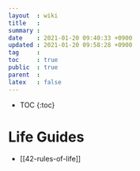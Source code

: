 ```yaml
---
layout  : wiki
title   : 
summary : 
date    : 2021-01-20 09:40:33 +0900
updated : 2021-01-20 09:58:28 +0900
tag     : 
toc     : true
public  : true
parent  : 
latex   : false
---
```

* TOC
{:toc}

# Life Guides
* [[42-rules-of-life]] 
